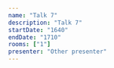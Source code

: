 ```yaml
---
name: "Talk 7"
description: "Talk 7"
startDate: "1640"
endDate: "1710"
rooms: ["1"]
presenter: "Other presenter"
---
```

